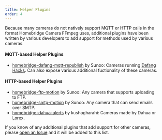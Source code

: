 ```yaml
---
title: Helper Plugins
order: 4
---
```

Because many cameras do not natively support MQTT or HTTP calls in the format Homebridge Camera FFmpeg uses, additional plugins have been written by various developers to add support for methods used by various cameras. 

#### MQTT-based Helper Plugins

- [homebridge-dafang-mqtt-republish](https://www.npmjs.com/package/homebridge-dafang-mqtt-republish) by Sunoo: Cameras running [Dafang Hacks](https://github.com/EliasKotlyar/Xiaomi-Dafang-Hacks). Can also expose various additional fuctionality of these cameras.

#### HTTP-based Helper Plugins

- [homebridge-ftp-motion](https://www.npmjs.com/package/homebridge-ftp-motion) by Sunoo: Any camera that supports uploading to FTP.
- [homebridge-smtp-motion](https://www.npmjs.com/package/homebridge-smtp-motion) by Sunoo: Any camera that can send emails over SMTP.
- [homebridge-dahua-alerts](https://www.npmjs.com/package/homebridge-dahua-alerts) by kushagharahi: Cameras made by Dahua or Lorex.

If you know of any additional plugins that add support for other cameras, please [open an Issue](https://github.com/Sunoo/homebridge-camera-ffmpeg/issues) and it will be added to this list.
